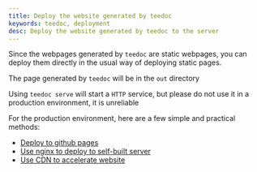 ```yaml
---
title: Deploy the website generated by teedoc
keywords: teedoc, deployment
desc: Deploy the website generated by teedoc to the server
---
```



Since the webpages generated by `teedoc` are static webpages, you can deploy them directly in the usual way of deploying static pages.

The page generated by `teedoc` will be in the `out` directory

Using `teedoc serve` will start a `HTTP` service, but please do not use it in a production environment, it is unreliable

For the production environment, here are a few simple and practical methods:

* [Deploy to github pages](./deploy_github_pages.md)
* [Use nginx to deploy to self-built server](./deploy_nginx.md)
* [Use CDN to accelerate website](./deploy_cdn.md)

